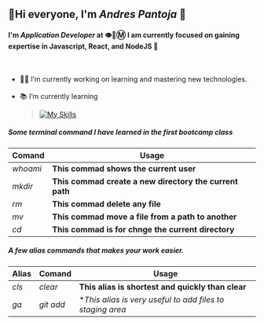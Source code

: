 ## 👋Hi everyone, I'm _*Andres Pantoja*_ 🍻

#### I'm *Application Developer* at 👁️🐝Ⓜ️ I am currently focused on gaining expertise in Javascript, React, and NodeJS 💛
<!--
**pantocode/pantocode** is a ✨ _special_ ✨ repository because its `README.md` (this file) appears on your GitHub profile. -->
&nbsp;
&nbsp;

- 👨‍💻 I’m currently working on learning and mastering new technologies.<br><br>
- 📚 I’m currently learning
  >[![My Skills](https://skillicons.dev/icons?i=js,nodejs,react,azure)](https://skillicons.dev)
&nbsp;
&nbsp;
&nbsp;
&nbsp;

##### Some terminal command I have learned in the first bootcamp class
|Comand  |  Usage  |
|--------  |---------|
|  *whoami*  | **This commad shows the current user** |
|  *mkdir*   | **This commad create a new directory the current path**|
|  *rm*      | **This commad delete any file**|
|  *mv*      | **This commad move a file from a path to another** |
|  *cd*      | **This commad is for chnge the current directory** |

##### A few alias commands that makes your work easier.
|Alias     | Comand  |  Usage  |
|--------  |---------|--------
|  *cls*   |  *clear*| **This alias is shortest and quickly than clear** |
|  *ga*     |  *git add* |**This alias is very useful to add files to staging area*|

